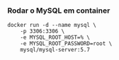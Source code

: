 ### Rodar o MySQL em container
```
docker run -d --name mysql \
    -p 3306:3306 \
    -e MYSQL_ROOT_HOST=% \
    -e MYSQL_ROOT_PASSWORD=root \
    mysql/mysql-server:5.7
```
